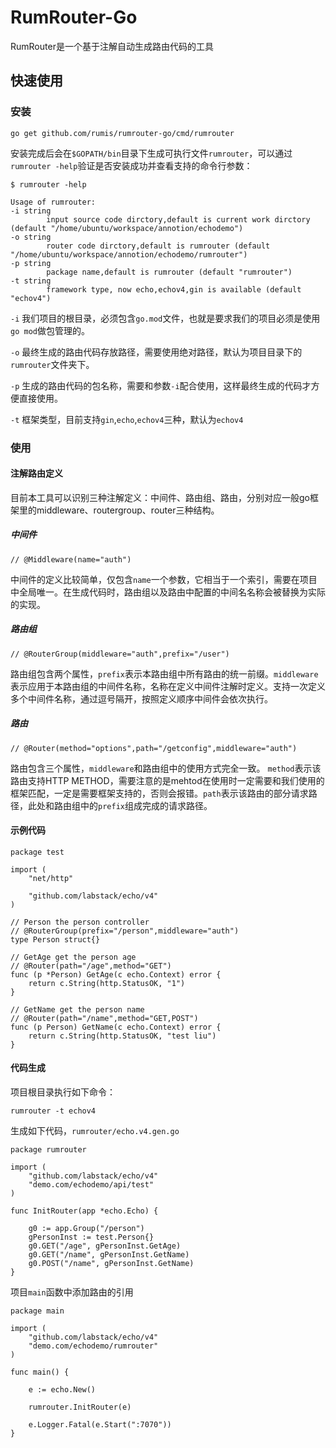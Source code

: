 # RumRouter-Go

RumRouter是一个基于注解自动生成路由代码的工具

## 快速使用

### 安装

    go get github.com/rumis/rumrouter-go/cmd/rumrouter

安装完成后会在`$GOPATH/bin`目录下生成可执行文件`rumrouter`，可以通过`rumrouter -help`验证是否安装成功并查看支持的命令行参数：

    $ rumrouter -help

    Usage of rumrouter:
    -i string
            input source code dirctory,default is current work dirctory (default "/home/ubuntu/workspace/annotion/echodemo")
    -o string
            router code dirctory,default is rumrouter (default "/home/ubuntu/workspace/annotion/echodemo/rumrouter")
    -p string
            package name,default is rumrouter (default "rumrouter")
    -t string
            framework type, now echo,echov4,gin is available (default "echov4")


`-i` 我们项目的根目录，必须包含`go.mod`文件，也就是要求我们的项目必须是使用`go mod`做包管理的。

`-o` 最终生成的路由代码存放路径，需要使用绝对路径，默认为项目目录下的`rumrouter`文件夹下。

`-p` 生成的路由代码的包名称，需要和参数`-i`配合使用，这样最终生成的代码才方便直接使用。

`-t` 框架类型，目前支持`gin`,`echo`,`echov4`三种，默认为`echov4`

### 使用

#### 注解路由定义

目前本工具可以识别三种注解定义：中间件、路由组、路由，分别对应一般go框架里的middleware、routergroup、router三种结构。

##### 中间件

    // @Middleware(name="auth")

中间件的定义比较简单，仅包含`name`一个参数，它相当于一个索引，需要在项目中全局唯一。在生成代码时，路由组以及路由中配置的中间名名称会被替换为实际的实现。

##### 路由组

    // @RouterGroup(middleware="auth",prefix="/user")

路由组包含两个属性，`prefix`表示本路由组中所有路由的统一前缀。`middleware`表示应用于本路由组的中间件名称，名称在定义中间件注解时定义。支持一次定义多个中间件名称，通过逗号隔开，按照定义顺序中间件会依次执行。

##### 路由

    // @Router(method="options",path="/getconfig",middleware="auth")

路由包含三个属性，`middleware`和路由组中的使用方式完全一致。 `method`表示该路由支持HTTP METHOD，需要注意的是mehtod在使用时一定需要和我们使用的框架匹配，一定是需要框架支持的，否则会报错。`path`表示该路由的部分请求路径，此处和路由组中的`prefix`组成完成的请求路径。


#### 示例代码

    package test

    import (
        "net/http"

        "github.com/labstack/echo/v4"
    )

    // Person the person controller
    // @RouterGroup(prefix="/person",middleware="auth")
    type Person struct{}

    // GetAge get the person age
    // @Router(path="/age",method="GET")
    func (p *Person) GetAge(c echo.Context) error {
        return c.String(http.StatusOK, "1")
    }

    // GetName get the person name
    // @Router(path="/name",method="GET,POST")
    func (p Person) GetName(c echo.Context) error {
        return c.String(http.StatusOK, "test liu")
    }

#### 代码生成

项目根目录执行如下命令：

    rumrouter -t echov4

生成如下代码，`rumrouter/echo.v4.gen.go`

    package rumrouter

    import (
        "github.com/labstack/echo/v4"
        "demo.com/echodemo/api/test"
    )

    func InitRouter(app *echo.Echo) {

        g0 := app.Group("/person")
        gPersonInst := test.Person{}
        g0.GET("/age", gPersonInst.GetAge)
        g0.GET("/name", gPersonInst.GetName)
        g0.POST("/name", gPersonInst.GetName)
    }

项目`main`函数中添加路由的引用

    package main

    import (
        "github.com/labstack/echo/v4"
        "demo.com/echodemo/rumrouter"
    )

    func main() {

        e := echo.New()

        rumrouter.InitRouter(e)

        e.Logger.Fatal(e.Start(":7070"))
    }
